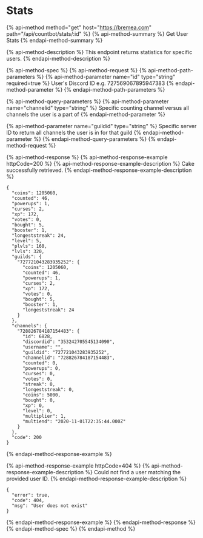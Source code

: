 # Stats

{% api-method method="get" host="https://bremea.com" path="/api/countbot/stats/:id" %}
{% api-method-summary %}
Get User Stats
{% endapi-method-summary %}

{% api-method-description %}
This endpoint returns statistics for specific users.
{% endapi-method-description %}

{% api-method-spec %}
{% api-method-request %}
{% api-method-path-parameters %}
{% api-method-parameter name="id" type="string" required=true %}
User's Discord ID e.g. 727569067895947383
{% endapi-method-parameter %}
{% endapi-method-path-parameters %}

{% api-method-query-parameters %}
{% api-method-parameter name="channelid" type="string" %}
Specific counting channel versus all channels the user is a part of
{% endapi-method-parameter %}

{% api-method-parameter name="guildid" type="string" %}
Specific server ID to return all channels the user is in for that guild
{% endapi-method-parameter %}
{% endapi-method-query-parameters %}
{% endapi-method-request %}

{% api-method-response %}
{% api-method-response-example httpCode=200 %}
{% api-method-response-example-description %}
Cake successfully retrieved.
{% endapi-method-response-example-description %}

```
{
  "coins": 1205060,
  "counted": 46,
  "powerups": 1,
  "curses": 2,
  "xp": 172,
  "votes": 0,
  "bought": 5,
  "booster": 1,
  "longeststreak": 24,
  "level": 5,
  "plvls": 160,
  "lvls": 320,
  "guilds": {
    "727721043283935252": {
      "coins": 1205060,
      "counted": 46,
      "powerups": 1,
      "curses": 2,
      "xp": 172,
      "votes": 0,
      "bought": 5,
      "booster": 1,
      "longeststreak": 24
    }
  },
  "channels": {
    "728826784187154483": {
      "id": 6828,
      "discordid": "353242705545134090",
      "username": "",
      "guildid": "727721043283935252",
      "channelid": "728826784187154483",
      "counted": 0,
      "powerups": 0,
      "curses": 0,
      "votes": 0,
      "streak": 0,
      "longeststreak": 0,
      "coins": 5000,
      "bought": 0,
      "xp": 0,
      "level": 0,
      "multiplier": 1,
      "multiend": "2020-11-01T22:35:44.000Z"
    }
  },
  "code": 200
}
```
{% endapi-method-response-example %}

{% api-method-response-example httpCode=404 %}
{% api-method-response-example-description %}
Could not find a user matching the provided user ID.
{% endapi-method-response-example-description %}

```
{
  "error": true,
  "code": 404,
  "msg": "User does not exist"
}
```
{% endapi-method-response-example %}
{% endapi-method-response %}
{% endapi-method-spec %}
{% endapi-method %}



